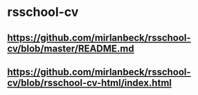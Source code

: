 # rsschool-cv

## https://github.com/mirlanbeck/rsschool-cv/blob/master/README.md
## https://github.com/mirlanbeck/rsschool-cv/blob/rsschool-cv-html/index.html
